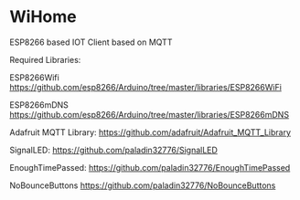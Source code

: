 # WiHome
ESP8266 based IOT Client based on MQTT

Required Libraries:

ESP8266Wifi
https://github.com/esp8266/Arduino/tree/master/libraries/ESP8266WiFi

ESP8266mDNS
https://github.com/esp8266/Arduino/tree/master/libraries/ESP8266mDNS

Adafruit MQTT Library:
https://github.com/adafruit/Adafruit_MQTT_Library

SignalLED:
https://github.com/paladin32776/SignalLED

EnoughTimePassed:
https://github.com/paladin32776/EnoughTimePassed

NoBounceButtons
https://github.com/paladin32776/NoBounceButtons
